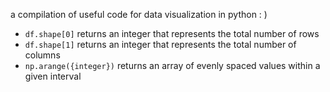 a compilation of useful code for data visualization in python : ) 
- `df.shape[0]` returns an integer that represents the total number of rows
- `df.shape[1]` returns an integer that represents the total number of columns
- `np.arange({integer})` returns an array of evenly spaced values within a given interval
